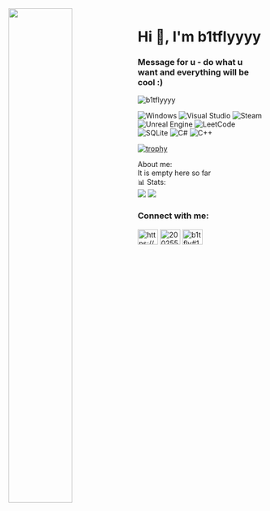 <div align="left">
<img src="https://rishavanand.github.io/static/images/greetings.gif" align="left" style="width: 50%" />
</div>  
 

<h1 align="left">Hi 👋, I'm b1tflyyyy</h1>
<h3 align="left">Message for u - do what u want and everything will be cool :)</h3>

<p align="left"> <img src="https://komarev.com/ghpvc/?username=b1tflyyyy&label=Profile%20views&color=0e75b6&style=flat" alt="b1tflyyyy" /> </p>

![Windows](https://img.shields.io/badge/Windows-0078D6?style=for-the-badge&logo=windows&logoColor=white)
![Visual Studio](https://img.shields.io/badge/Visual%20Studio-5C2D91.svg?style=for-the-badge&logo=visual-studio&logoColor=white)
![Steam](https://img.shields.io/badge/steam-%23000000.svg?style=for-the-badge&logo=steam&logoColor=white)
![Unreal Engine](https://img.shields.io/badge/unrealengine-%23313131.svg?style=for-the-badge&logo=unrealengine&logoColor=white)
![LeetCode](https://img.shields.io/badge/LeetCode-000000?style=for-the-badge&logo=LeetCode&logoColor=#d16c06)
![SQLite](https://img.shields.io/badge/sqlite-%2307405e.svg?style=for-the-badge&logo=sqlite&logoColor=white)
![C#](https://img.shields.io/badge/c%23-%23239120.svg?style=for-the-badge&logo=c-sharp&logoColor=white)
![C++](https://img.shields.io/badge/c++-%2300599C.svg?style=for-the-badge&logo=c%2B%2B&logoColor=white)

[![trophy](https://github-profile-trophy.vercel.app/?username=b1tflyyyy&theme=onedark)](https://github.com/ryo-ma/github-profile-trophy)

<summary>About me:</summary>
It is empty here so far


<summary>📊 Stats:</summary>
<div justify-content="space-between">

<img src="https://github-readme-stats.vercel.app/api?username=b1tflyyyy&hide_border=true&show_icons=true&include_all_commits=true&show_icons=true&title_color=00ff00&icon_color=00ff00&text_color=c9d1d9&bg_color=00000000" />

<img src="https://github-readme-stats.vercel.app/api/top-langs/?username=b1tflyyyy&hide_border=true&layout=compact&show_icons=true&title_color=00ff00&icon_color=00ff00&text_color=c9d1d9&bg_color=00000000" />

</div>



<h3 align="left">Connect with me:</h3>
<p align="left">
<a href="https://linkedin.com/in/https://www.linkedin.com/in/andrew-solo-403339255/" target="blank"><img align="center" src="https://raw.githubusercontent.com/rahuldkjain/github-profile-readme-generator/master/src/images/icons/Social/linked-in-alt.svg" alt="https://www.linkedin.com/in/andrew-solo-403339255/" height="30" width="40" /></a>
<a href="https://stackoverflow.com/users/20025540" target="blank"><img align="center" src="https://raw.githubusercontent.com/rahuldkjain/github-profile-readme-generator/master/src/images/icons/Social/stack-overflow.svg" alt="20025540" height="30" width="40" /></a>
<a href="https://discord.gg/b1tfly#1945" target="blank"><img align="center" src="https://raw.githubusercontent.com/rahuldkjain/github-profile-readme-generator/master/src/images/icons/Social/discord.svg" alt="b1tfly#1945" height="30" width="40" /></a>
</p>

